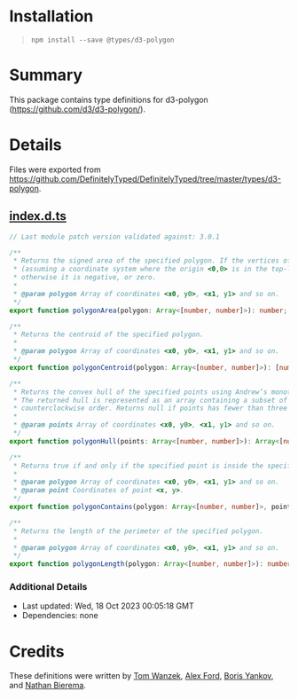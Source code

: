 # Installation
> `npm install --save @types/d3-polygon`

# Summary
This package contains type definitions for d3-polygon (https://github.com/d3/d3-polygon/).

# Details
Files were exported from https://github.com/DefinitelyTyped/DefinitelyTyped/tree/master/types/d3-polygon.
## [index.d.ts](https://github.com/DefinitelyTyped/DefinitelyTyped/tree/master/types/d3-polygon/index.d.ts)
````ts
// Last module patch version validated against: 3.0.1

/**
 * Returns the signed area of the specified polygon. If the vertices of the polygon are in counterclockwise order
 * (assuming a coordinate system where the origin <0,0> is in the top-left corner), the returned area is positive;
 * otherwise it is negative, or zero.
 *
 * @param polygon Array of coordinates <x0, y0>, <x1, y1> and so on.
 */
export function polygonArea(polygon: Array<[number, number]>): number;

/**
 * Returns the centroid of the specified polygon.
 *
 * @param polygon Array of coordinates <x0, y0>, <x1, y1> and so on.
 */
export function polygonCentroid(polygon: Array<[number, number]>): [number, number];

/**
 * Returns the convex hull of the specified points using Andrew’s monotone chain algorithm.
 * The returned hull is represented as an array containing a subset of the input points arranged in
 * counterclockwise order. Returns null if points has fewer than three elements.
 *
 * @param points Array of coordinates <x0, y0>, <x1, y1> and so on.
 */
export function polygonHull(points: Array<[number, number]>): Array<[number, number]> | null;

/**
 * Returns true if and only if the specified point is inside the specified polygon.
 *
 * @param polygon Array of coordinates <x0, y0>, <x1, y1> and so on.
 * @param point Coordinates of point <x, y>.
 */
export function polygonContains(polygon: Array<[number, number]>, point: [number, number]): boolean;

/**
 * Returns the length of the perimeter of the specified polygon.
 *
 * @param polygon Array of coordinates <x0, y0>, <x1, y1> and so on.
 */
export function polygonLength(polygon: Array<[number, number]>): number;

````

### Additional Details
 * Last updated: Wed, 18 Oct 2023 00:05:18 GMT
 * Dependencies: none

# Credits
These definitions were written by [Tom Wanzek](https://github.com/tomwanzek), [Alex Ford](https://github.com/gustavderdrache), [Boris Yankov](https://github.com/borisyankov), and [Nathan Bierema](https://github.com/Methuselah96).

